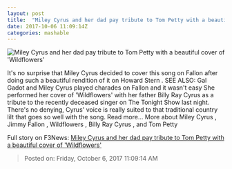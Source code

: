 ```yaml
---
layout: post
title:  "Miley Cyrus and her dad pay tribute to Tom Petty with a beautiful cover of 'Wildflowers'"
date: 2017-10-06 11:09:14Z
categories: mashable
---
```


![Miley Cyrus and her dad pay tribute to Tom Petty with a beautiful cover of 'Wildflowers'](https://i.amz.mshcdn.com/rqUUCbpf0iO_OxTxM1gpoEhnsOM=/1200x630/2017%2F10%2F06%2F7a%2F3d80d25ee7604ef2a072b8fd9a7b1978.2d1f1.jpg)

It's no surprise that Miley Cyrus decided to cover this song on Fallon after doing such a beautiful rendition of it on Howard Stern . SEE ALSO: Gal Gadot and Miley Cyrus played charades on Fallon and it wasn't easy She performed her cover of 'Wildflowers' with her father Billy Ray Cyrus as a tribute to the recently deceased singer on The Tonight Show last night. There's no denying, Cyrus' voice is really suited to that traditional country lilt that goes so well with the song. Read more... More about Miley Cyrus , Jimmy Fallon , Wildflowers , Billy Ray Cyrus , and Tom Petty


Full story on F3News: [Miley Cyrus and her dad pay tribute to Tom Petty with a beautiful cover of 'Wildflowers'](http://www.f3nws.com/n/3De3c)

> Posted on: Friday, October 6, 2017 11:09:14 AM
